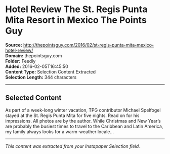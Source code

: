 # Hotel Review The St. Regis Punta Mita Resort in Mexico The Points Guy

**Source:** http://thepointsguy.com/2016/02/st-regis-punta-mita-mexico-hotel-review/  
**Domain:** thepointsguy.com  
**Folder:** Feedly  
**Added:** 2016-02-05T16:45:50  
**Content Type:** Selection Content Extracted  
**Selection Length:** 344 characters  


---

## Selected Content

As part of a week-long winter vacation, TPG contributor Michael Spelfogel stayed at the St. Regis Punta Mita for five nights. Read on for his impressions. All photos are by the author. While Christmas and New Year’s are probably the busiest times to travel to the Caribbean and Latin America, my family always looks for a warm-weather locale...

---

*This content was extracted from your Instapaper Selection field.*
